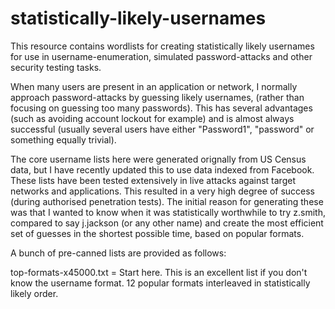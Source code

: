 # statistically-likely-usernames
This resource contains wordlists for creating statistically likely usernames for use in username-enumeration, simulated password-attacks and other security testing tasks.

When many users are present in an application or network, I normally approach password-attacks by guessing likely usernames, (rather than focusing on guessing too many passwords). This has several advantages (such as avoiding account lockout for example) and is almost always successful (usually several users have either "Password1", "password" or something equally trivial).

The core username lists here were generated orignally from US Census data, but I have recently updated this to use data indexed from Facebook. These lists have been tested extensively in live attacks against target networks and applications. This resulted in a very high degree of success (during authorised penetration tests). The initial reason for generating these was that I wanted to know when it was statistically worthwhile to try z.smith, compared to say j.jackson (or any other name) and create the most efficient set of guesses in the shortest possible time, based on popular formats.

A bunch of pre-canned lists are provided as follows:

top-formats-x45000.txt = Start here. This is an excellent list if you don't know the username format. 12 popular formats interleaved in statistically likely order.



